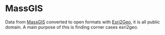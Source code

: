 # MassGIS

Data from [MassGIS](http://www.mass.gov/anf/research-and-tech/it-serv-and-support/application-serv/office-of-geographic-information-massgis/datalayers/layerlist.html) converted to open formats with [Esri2Geo](https://github.com/calvinmetcalf/esri2geo), it is all public domain. A main purpose of this is finding corner cases esri2geo.

